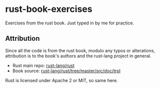 # rust-book-exercises
Exercises from the rust book.  Just typed in by me for practice.

## Attribution

Since all the code is from the rust book, modulo any typos or alterations,
attribution is to the book's authors and the rust-lang project in general.

* Rust main repo: [rust-lang/rust](rust-lang/rust)
* Book source: [rust-lang/rust/tree/master/src/doc/trpl](rust-lang/rust/tree/master/src/doc/trpl)

Rust is licensed under Apache 2 or MIT, so same here.
